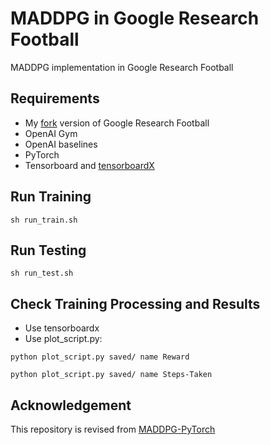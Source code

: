 # MADDPG in Google Research Football
MADDPG implementation in Google Research Football

## Requirements
* My [fork](https://github.com/chrisyrniu/football) version of Google Research Football
* OpenAI Gym
* OpenAI baselines
* PyTorch
* Tensorboard and [tensorboardX](https://github.com/lanpa/tensorboardX)

## Run Training
`sh run_train.sh`

## Run Testing
`sh run_test.sh`

## Check Training Processing and Results
* Use tensorboardx
* Use plot_script.py:

`python plot_script.py saved/ name Reward`

`python plot_script.py saved/ name Steps-Taken`

## Acknowledgement
This repository is revised from [MADDPG-PyTorch](https://github.com/shariqiqbal2810/maddpg-pytorch)


